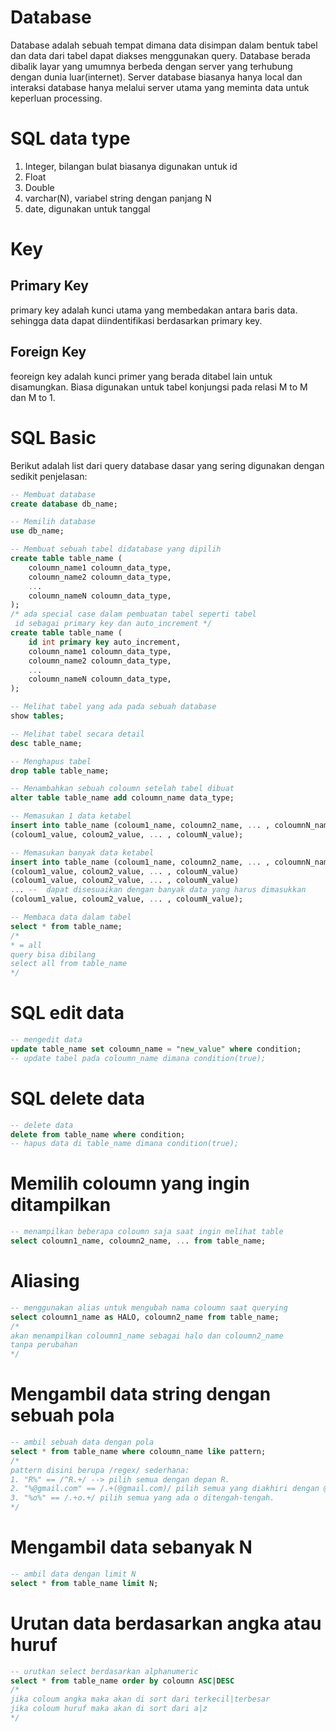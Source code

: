 # Database
Database adalah sebuah tempat dimana data disimpan dalam bentuk tabel dan data dari tabel dapat diakses menggunakan query. Database berada dibalik layar yang umumnya berbeda dengan server yang terhubung dengan dunia luar(internet). Server database biasanya hanya local dan interaksi database hanya melalui server utama yang meminta data untuk keperluan processing.

# SQL data type
1. Integer, bilangan bulat biasanya digunakan untuk id
2. Float
3. Double
4. varchar(N), variabel string dengan panjang N
5. date, digunakan untuk tanggal
# Key
## Primary Key
primary key adalah kunci utama yang membedakan antara baris data. sehingga data dapat diindentifikasi berdasarkan primary key.

## Foreign Key
feoreign key adalah kunci primer yang berada ditabel lain untuk disamungkan. Biasa digunakan untuk tabel konjungsi pada relasi M to M dan M to 1.

# SQL Basic
Berikut adalah list dari query database dasar yang sering digunakan dengan sedikit penjelasan:


```sql
-- Membuat database
create database db_name;

-- Memilih database
use db_name;

-- Membuat sebuah tabel didatabase yang dipilih
create table table_name (
    coloumn_name1 coloumn_data_type,
    coloumn_name2 coloumn_data_type,
    ...
    coloumn_nameN coloumn_data_type,
);
/* ada special case dalam pembuatan tabel seperti tabel
 id sebagai primary key dan auto_increment */
create table table_name (
    id int primary key auto_increment,
    coloumn_name1 coloumn_data_type,
    coloumn_name2 coloumn_data_type,
    ...
    coloumn_nameN coloumn_data_type,
);

-- Melihat tabel yang ada pada sebuah database
show tables;

-- Melihat tabel secara detail
desc table_name;

-- Menghapus tabel
drop table table_name;

-- Menambahkan sebuah coloumn setelah tabel dibuat
alter table table_name add coloumn_name data_type;

-- Memasukan 1 data ketabel
insert into table_name (coloum1_name, coloumn2_name, ... , coloumnN_name) values
(coloum1_value, coloum2_value, ... , coloumN_value);

-- Memasukan banyak data ketabel
insert into table_name (coloum1_name, coloumn2_name, ... , coloumnN_name) values
(coloum1_value, coloum2_value, ... , coloumN_value)
(coloum1_value, coloum2_value, ... , coloumN_value)
... --  dapat disesuaikan dengan banyak data yang harus dimasukkan
(coloum1_value, coloum2_value, ... , coloumN_value);

-- Membaca data dalam tabel
select * from table_name;
/* 
* = all
query bisa dibilang
select all from table_name
*/
```

# SQL edit data
```sql
-- mengedit data
update table_name set coloumn_name = "new_value" where condition;
-- update tabel pada coloumn_name dimana condition(true);
```

# SQL delete data
```sql
-- delete data
delete from table_name where condition;
-- hapus data di table_name dimana condition(true);
```
# Memilih coloumn yang ingin ditampilkan
```sql
-- menampilkan beberapa coloumn saja saat ingin melihat table
select coloumn1_name, coloumn2_name, ... from table_name;
```

# Aliasing
```sql
-- menggunakan alias untuk mengubah nama coloumn saat querying
select coloumn1_name as HALO, coloumn2_name from table_name;
/*
akan menampilkan coloumn1_name sebagai halo dan coloumn2_name
tanpa perubahan
*/
```

# Mengambil data string dengan sebuah pola
```sql
-- ambil sebuah data dengan pola
select * from table_name where coloumn_name like pattern;
/*
pattern disini berupa /regex/ sederhana:
1. "R%" == /^R.+/ --> pilih semua dengan depan R.
2. "%@gmail.com" == /.+(@gmail.com)/ pilih semua yang diakhiri dengan @gmail.com.
3. "%o%" == /.+o.+/ pilih semua yang ada o ditengah-tengah.
*/
```

# Mengambil data sebanyak N
```sql
-- ambil data dengan limit N
select * from table_name limit N;
```

# Urutan data berdasarkan angka atau huruf
```sql
-- urutkan select berdasarkan alphanumeric
select * from table_name order by coloumn ASC|DESC
/*
jika coloum angka maka akan di sort dari terkecil|terbesar
jika coloum huruf maka akan di sort dari a|z
*/
```
